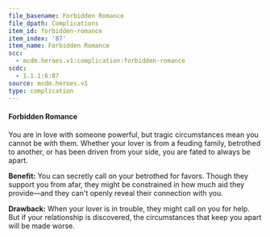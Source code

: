```yaml
---
file_basename: Forbidden Romance
file_dpath: Complications
item_id: forbidden-romance
item_index: '87'
item_name: Forbidden Romance
scc:
  - mcdm.heroes.v1:complication:forbidden-romance
scdc:
  - 1.1.1:6:87
source: mcdm.heroes.v1
type: complication
---
```


#### Forbidden Romance

You are in love with someone powerful, but tragic circumstances mean you cannot be with them. Whether your lover is from a feuding family, betrothed to another, or has been driven from your side, you are fated to always be apart.

**Benefit:** You can secretly call on your betrothed for favors. Though they support you from afar, they might be constrained in how much aid they provide—and they can't openly reveal their connection with you.

**Drawback:** When your lover is in trouble, they might call on you for help. But if your relationship is discovered, the circumstances that keep you apart will be made worse.
